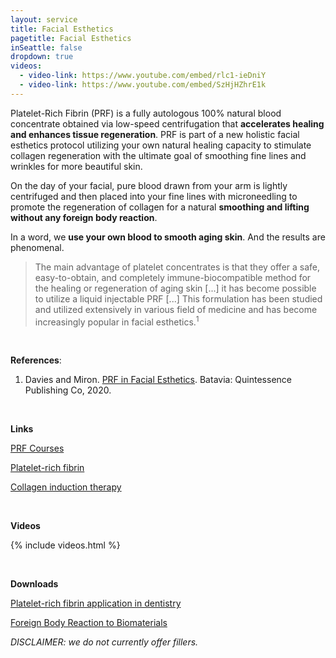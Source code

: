 ```yaml
---
layout: service
title: Facial Esthetics
pagetitle: Facial Esthetics
inSeattle: false
dropdown: true
videos:
  - video-link: https://www.youtube.com/embed/rlc1-ieDniY
  - video-link: https://www.youtube.com/embed/SzHjHZhrE1k
---
```

Platelet-Rich Fibrin (PRF) is a fully autologous 100% natural blood concentrate obtained via low-speed centrifugation that __accelerates healing and enhances tissue regeneration__. PRF is part of a new holistic facial esthetics protocol utilizing your own natural healing capacity to stimulate collagen regeneration with the ultimate goal of smoothing fine lines and wrinkles for more beautiful skin.

On the day of your facial, pure blood drawn from your arm is lightly centrifuged and then placed into your fine lines with microneedling to promote the regeneration of collagen for a natural __smoothing and lifting without any foreign body reaction__.

In a word, we __use your own blood to smooth aging skin__. And the results are phenomenal.

<blockquote class="p-3 service-blockquote">The main advantage of platelet concentrates is that they offer a safe, easy-to-obtain, and completely immune-biocompatible method for the healing or regeneration of aging skin [...] it has become possible to utilize a liquid injectable PRF [...] This formulation has been studied and utilized extensively in various field of medicine and has become increasingly popular in facial esthetics.<sup>1</sup></blockquote>

<br/>

__References__:

1. Davies and Miron. [PRF in Facial Esthetics](https://www.amazon.com/PRF-Facial-Esthetics-Catherine-Davies/dp/086715957X/ref=sr_1_3?dchild=1&keywords=prf+in+facial+esthetics&qid=1631664809&s=books&sr=1-3). Batavia: Quintessence Publishing Co, 2020.

<br>

__Links__

[PRF Courses](https://www.prfedu.com/)

[Platelet-rich fibrin](https://en.wikipedia.org/wiki/Platelet-rich_fibrin)

[Collagen induction therapy](https://en.wikipedia.org/wiki/Collagen_induction_therapy)

<br>

__Videos__

{% include videos.html %}

<br>

__Downloads__

[Platelet-rich fibrin application in dentistry](https://drive.google.com/file/d/17QI_cLP6iUEbC8c1fTW9La_qWO34uScP/view)

[Foreign Body Reaction to Biomaterials](https://drive.google.com/file/d/1jsfZC3tIkyyReNme8OkjZbgLUItxkhxp/view)

_DISCLAIMER: we do not currently offer fillers._
